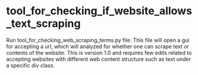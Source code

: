 # tool_for_checking_if_website_allows_text_scraping

Run tool_for_checking_web_scraping_terms.py file. This file will open a gui for accepting a url, which will analyzed for whether one can scrape text or contents of the website. This is version 1.0 and requires few edits related to accepting websites with different web content structure such as text under a specific div class.
